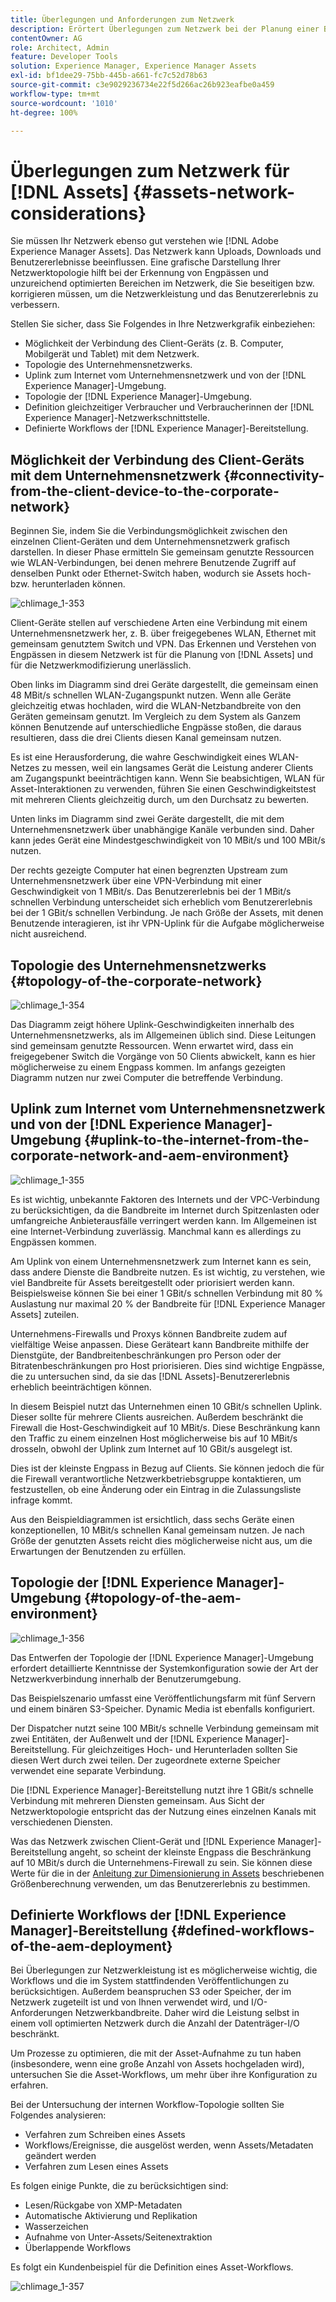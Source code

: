 ```yaml
---
title: Überlegungen und Anforderungen zum Netzwerk
description: Erörtert Überlegungen zum Netzwerk bei der Planung einer Bereitstellung von [!DNL Adobe Experience Manager Assets] .
contentOwner: AG
role: Architect, Admin
feature: Developer Tools
solution: Experience Manager, Experience Manager Assets
exl-id: bf1dee29-75bb-445b-a661-fc7c52d78b63
source-git-commit: c3e9029236734e22f5d266ac26b923eafbe0a459
workflow-type: tm+mt
source-wordcount: '1010'
ht-degree: 100%

---
```


# Überlegungen zum Netzwerk für [!DNL Assets] {#assets-network-considerations}

Sie müssen Ihr Netzwerk ebenso gut verstehen wie [!DNL Adobe Experience Manager Assets]. Das Netzwerk kann Uploads, Downloads und Benutzererlebnisse beeinflussen. Eine grafische Darstellung Ihrer Netzwerktopologie hilft bei der Erkennung von Engpässen und unzureichend optimierten Bereichen im Netzwerk, die Sie beseitigen bzw. korrigieren müssen, um die Netzwerkleistung und das Benutzererlebnis zu verbessern.

Stellen Sie sicher, dass Sie Folgendes in Ihre Netzwerkgrafik einbeziehen:

* Möglichkeit der Verbindung des Client-Geräts (z. B. Computer, Mobilgerät und Tablet) mit dem Netzwerk.
* Topologie des Unternehmensnetzwerks.
* Uplink zum Internet vom Unternehmensnetzwerk und von der [!DNL Experience Manager]-Umgebung.
* Topologie der [!DNL Experience Manager]-Umgebung.
* Definition gleichzeitiger Verbraucher und Verbraucherinnen der [!DNL Experience Manager]-Netzwerkschnittstelle.
* Definierte Workflows der [!DNL Experience Manager]-Bereitstellung.

## Möglichkeit der Verbindung des Client-Geräts mit dem Unternehmensnetzwerk {#connectivity-from-the-client-device-to-the-corporate-network}

Beginnen Sie, indem Sie die Verbindungsmöglichkeit zwischen den einzelnen Client-Geräten und dem Unternehmensnetzwerk grafisch darstellen. In dieser Phase ermitteln Sie gemeinsam genutzte Ressourcen wie WLAN-Verbindungen, bei denen mehrere Benutzende Zugriff auf denselben Punkt oder Ethernet-Switch haben, wodurch sie Assets hoch- bzw. herunterladen können.

![chlimage_1-353](assets/chlimage_1-353.png)

Client-Geräte stellen auf verschiedene Arten eine Verbindung mit einem Unternehmensnetzwerk her, z. B. über freigegebenes WLAN, Ethernet mit gemeinsam genutztem Switch und VPN. Das Erkennen und Verstehen von Engpässen in diesem Netzwerk ist für die Planung von [!DNL Assets] und für die Netzwerkmodifizierung unerlässlich.

Oben links im Diagramm sind drei Geräte dargestellt, die gemeinsam einen 48 MBit/s schnellen WLAN-Zugangspunkt nutzen. Wenn alle Geräte gleichzeitig etwas hochladen, wird die WLAN-Netzbandbreite von den Geräten gemeinsam genutzt. Im Vergleich zu dem System als Ganzem können Benutzende auf unterschiedliche Engpässe stoßen, die daraus resultieren, dass die drei Clients diesen Kanal gemeinsam nutzen.

Es ist eine Herausforderung, die wahre Geschwindigkeit eines WLAN-Netzes zu messen, weil ein langsames Gerät die Leistung anderer Clients am Zugangspunkt beeinträchtigen kann. Wenn Sie beabsichtigen, WLAN für Asset-Interaktionen zu verwenden, führen Sie einen Geschwindigkeitstest mit mehreren Clients gleichzeitig durch, um den Durchsatz zu bewerten.

Unten links im Diagramm sind zwei Geräte dargestellt, die mit dem Unternehmensnetzwerk über unabhängige Kanäle verbunden sind. Daher kann jedes Gerät eine Mindestgeschwindigkeit von 10 MBit/s und 100 MBit/s nutzen.

Der rechts gezeigte Computer hat einen begrenzten Upstream zum Unternehmensnetzwerk über eine VPN-Verbindung mit einer Geschwindigkeit von 1 MBit/s. Das Benutzererlebnis bei der 1 MBit/s schnellen Verbindung unterscheidet sich erheblich vom Benutzererlebnis bei der 1 GBit/s schnellen Verbindung. Je nach Größe der Assets, mit denen Benutzende interagieren, ist ihr VPN-Uplink für die Aufgabe möglicherweise nicht ausreichend.

## Topologie des Unternehmensnetzwerks  {#topology-of-the-corporate-network}

![chlimage_1-354](assets/chlimage_1-354.png)

Das Diagramm zeigt höhere Uplink-Geschwindigkeiten innerhalb des Unternehmensnetzwerks, als im Allgemeinen üblich sind. Diese Leitungen sind gemeinsam genutzte Ressourcen. Wenn erwartet wird, dass ein freigegebener Switch die Vorgänge von 50 Clients abwickelt, kann es hier möglicherweise zu einem Engpass kommen. Im anfangs gezeigten Diagramm nutzen nur zwei Computer die betreffende Verbindung.

## Uplink zum Internet vom Unternehmensnetzwerk und von der [!DNL Experience Manager]-Umgebung {#uplink-to-the-internet-from-the-corporate-network-and-aem-environment}

![chlimage_1-355](assets/chlimage_1-355.png)

Es ist wichtig, unbekannte Faktoren des Internets und der VPC-Verbindung zu berücksichtigen, da die Bandbreite im Internet durch Spitzenlasten oder umfangreiche Anbieterausfälle verringert werden kann. Im Allgemeinen ist eine Internet-Verbindung zuverlässig. Manchmal kann es allerdings zu Engpässen kommen.

Am Uplink von einem Unternehmensnetzwerk zum Internet kann es sein, dass andere Dienste die Bandbreite nutzen. Es ist wichtig, zu verstehen, wie viel Bandbreite für Assets bereitgestellt oder priorisiert werden kann. Beispielsweise können Sie bei einer 1 GBit/s schnellen Verbindung mit 80 % Auslastung nur maximal 20 % der Bandbreite für [!DNL Experience Manager Assets] zuteilen.

Unternehmens-Firewalls und Proxys können Bandbreite zudem auf vielfältige Weise anpassen. Diese Geräteart kann Bandbreite mithilfe der Dienstgüte, der Bandbreitenbeschränkungen pro Person oder der Bitratenbeschränkungen pro Host priorisieren. Dies sind wichtige Engpässe, die zu untersuchen sind, da sie das [!DNL Assets]-Benutzererlebnis erheblich beeinträchtigen können.

In diesem Beispiel nutzt das Unternehmen einen 10 GBit/s schnellen Uplink. Dieser sollte für mehrere Clients ausreichen. Außerdem beschränkt die Firewall die Host-Geschwindigkeit auf 10 MBit/s. Diese Beschränkung kann den Traffic zu einem einzelnen Host möglicherweise bis auf 10 MBit/s drosseln, obwohl der Uplink zum Internet auf 10 GBit/s ausgelegt ist.

Dies ist der kleinste Engpass in Bezug auf Clients. Sie können jedoch die für die Firewall verantwortliche Netzwerkbetriebsgruppe kontaktieren, um festzustellen, ob eine Änderung oder ein Eintrag in die Zulassungsliste infrage kommt.

Aus den Beispieldiagrammen ist ersichtlich, dass sechs Geräte einen konzeptionellen, 10 MBit/s schnellen Kanal gemeinsam nutzen. Je nach Größe der genutzten Assets reicht dies möglicherweise nicht aus, um die Erwartungen der Benutzenden zu erfüllen.

## Topologie der [!DNL Experience Manager]-Umgebung {#topology-of-the-aem-environment}

![chlimage_1-356](assets/chlimage_1-356.png)

Das Entwerfen der Topologie der [!DNL Experience Manager]-Umgebung erfordert detaillierte Kenntnisse der Systemkonfiguration sowie der Art der Netzwerkverbindung innerhalb der Benutzerumgebung.

Das Beispielszenario umfasst eine Veröffentlichungsfarm mit fünf Servern und einem binären S3-Speicher. Dynamic Media ist ebenfalls konfiguriert.

Der Dispatcher nutzt seine 100 MBit/s schnelle Verbindung gemeinsam mit zwei Entitäten, der Außenwelt und der [!DNL Experience Manager]-Bereitstellung. Für gleichzeitiges Hoch- und Herunterladen sollten Sie diesen Wert durch zwei teilen. Der zugeordnete externe Speicher verwendet eine separate Verbindung.

Die [!DNL Experience Manager]-Bereitstellung nutzt ihre 1 GBit/s schnelle Verbindung mit mehreren Diensten gemeinsam. Aus Sicht der Netzwerktopologie entspricht das der Nutzung eines einzelnen Kanals mit verschiedenen Diensten.

Was das Netzwerk zwischen Client-Gerät und [!DNL Experience Manager]-Bereitstellung angeht, so scheint der kleinste Engpass die Beschränkung auf 10 MBit/s durch die Unternehmens-Firewall zu sein. Sie können diese Werte für die in der [Anleitung zur Dimensionierung in Assets](assets-sizing-guide.md) beschriebenen Größenberechnung verwenden, um das Benutzererlebnis zu bestimmen.

## Definierte Workflows der [!DNL Experience Manager]-Bereitstellung {#defined-workflows-of-the-aem-deployment}

Bei Überlegungen zur Netzwerkleistung ist es möglicherweise wichtig, die Workflows und die im System stattfindenden Veröffentlichungen zu berücksichtigen. Außerdem beanspruchen S3 oder Speicher, der im Netzwerk zugeteilt ist und von Ihnen verwendet wird, und I/O-Anforderungen Netzwerkbandbreite. Daher wird die Leistung selbst in einem voll optimierten Netzwerk durch die Anzahl der Datenträger-I/O beschränkt.

Um Prozesse zu optimieren, die mit der Asset-Aufnahme zu tun haben (insbesondere, wenn eine große Anzahl von Assets hochgeladen wird), untersuchen Sie die Asset-Workflows, um mehr über ihre Konfiguration zu erfahren.

Bei der Untersuchung der internen Workflow-Topologie sollten Sie Folgendes analysieren:

* Verfahren zum Schreiben eines Assets
* Workflows/Ereignisse, die ausgelöst werden, wenn Assets/Metadaten geändert werden
* Verfahren zum Lesen eines Assets

Es folgen einige Punkte, die zu berücksichtigen sind:

* Lesen/Rückgabe von XMP-Metadaten
* Automatische Aktivierung und Replikation
* Wasserzeichen  
* Aufnahme von Unter-Assets/Seitenextraktion
* Überlappende Workflows

Es folgt ein Kundenbeispiel für die Definition eines Asset-Workflows.

![chlimage_1-357](assets/chlimage_1-357.png)
